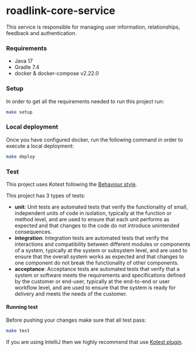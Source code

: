 # roadlink-core-service
This service is responsible for managing user information, relationships, feedback and authentication.

### Requirements
- Java 17
- Gradle 7.4
- docker & docker-compose v2.22.0

### Setup
In order to get all the requirements needed to run this project run:
```bash
make setup
```

### Local deployment
Once you have configured docker, run the following command in order to execute a local deployment:
```bash
make deploy
```

### Test
This project uses Kotest following
the [Behaviour style](https://kotest.io/docs/framework/testing-styles.html#behavior-spec).

This project has 3 types of tests:

* **unit**: Unit tests are automated tests that verify the functionality of small, independent units of code in isolation,
  typically at the function or method level, and are used to ensure that each unit performs as expected and that changes
  to the code do not introduce unintended consequences.
* **integration**: Integration tests are automated tests that verify the interactions and compatibility between different
  modules or components of a system, typically at the system or subsystem level, and are used to ensure that the overall
  system works as expected and that changes to one component do not break the functionality of other components.
* **acceptance**: Acceptance tests are automated tests that verify that a system or software meets the requirements
  and specifications defined by the customer or end-user, typically at the end-to-end or user workflow level, and are
  used to ensure that the system is ready for delivery and meets the needs of the customer.

#### Running test
Before pushing your changes make sure that all test pass:
```bash
make test
```
If you are using IntelliJ then we highly recommend that use [Kotest plugin](https://plugins.jetbrains.com/plugin/14080-kotest).

